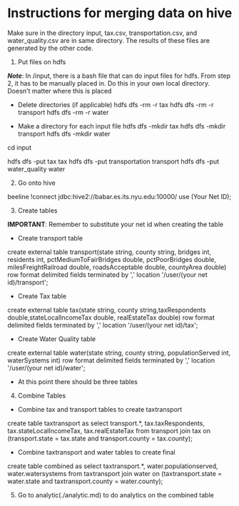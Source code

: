 # Instructions for merging data on hive

Make sure in the directory input, tax.csv, transportation.csv, and water_quality.csv are in same directory. The results of these files are generated by the other code. 

1. Put files on hdfs 

***Note***: In /input, there is a bash file that can do input files for hdfs. From step 2, it has to be manually placed in. Do this in your own local directory. Doesn't matter where this is placed

- Delete directories (if applicable)
hdfs dfs -rm -r tax
hdfs dfs -rm -r transport
hdfs dfs -rm -r water

- Make a directory for each input file
hdfs dfs -mkdir tax
hdfs dfs -mkdir transport
hdfs dfs -mkdir water

cd input

hdfs dfs -put tax tax
hdfs dfs -put transportation transport
hdfs dfs -put water_quality water

2. Go onto hive

beeline
!connect jdbc:hive2://babar.es.its.nyu.edu:10000/
use (Your Net ID);

3. Create tables

**IMPORTANT**: Remember to substitute your net id when creating the table

- Create transport table

create external table transport(state string, county string, bridges int, residents int, pctMediumToFairBridges double, pctPoorBridges double, milesFreightRailroad double, roadsAcceptable double, countyArea double) row format delimited fields terminated by ',' location '/user/(your net id)/transport';

- Create Tax table

create external table tax(state string, county string,taxRespondents double,stateLocalIncomeTax double, realEstateTax double) row format delimited fields terminated by ',' location '/user/(your net id)/tax';

- Create Water Quality table

create external table water(state string, county string, populationServed int, waterSystems int) row format delimited fields terminated by ',' location '/user/(your net id)/water';

- At this point there should be three tables

4. Combine Tables

- Combine tax and transport tables to create taxtransport

create table taxtransport as select transport.*, tax.taxRespondents, tax.stateLocalIncomeTax, tax.realEstateTax from transport join tax on (transport.state = tax.state and transport.county = tax.county);

- Combine taxtransport and water tables to create final

create table combined as select taxtransport.*, water.populationserved, water.watersystems from taxtransport join water on (taxtransport.state = water.state and taxtransport.county = water.county);

5. Go to analytic(./analytic.md) to do analytics on the combined table